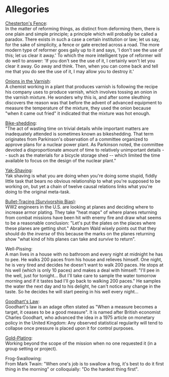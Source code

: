 # Allegories

[Chesterton's Fence](https://fs.blog/chestertons-fence/):  
In the matter of reforming things, as distinct from deforming them, there is one plain and simple principle; a principle which will probably be called a paradox. There exists in such a case a certain institution or law; let us say, for the sake of simplicity, a fence or gate erected across a road. The more modern type of reformer goes gaily up to it and says, 'I don't see the use of this; let us clear it away.' To which the more intelligent type of reformer will do well to answer: 'If you don't see the use of it, I certainly won't let you clear it away. Go away and think. Then, when you can come back and tell me that you do see the use of it, I may allow you to destroy it.'

[Onions in the Varnish](http://www.paulgraham.com/arcll1.html):  
A chemist working in a plant that produces varnish is following the recipe his company uses to produce varnish, which involves tossing an onion in the varnish mixture. He wonders why this is, and after some sleuthing discovers the reason was that before the advent of advanced equipment to measure the temperature of the mixture, they used the onion because "when it came out fried" it indicated that the mixture was hot enough.
 
[Bike-shedding](https://en.wikipedia.org/wiki/Law_of_triviality):  
"The act of wasting time on trivial details while important matters are inadequately attended is sometimes known as bikeshedding. That term originates from Parkinson's observation of a committee organized to approve plans for a nuclear power plant. As Parkinson noted, the committee devoted a disproportionate amount of time to relatively unimportant details -- such as the materials for a bicycle storage shed -- which limited the time available to focus on the design of the nuclear plant."
 
[Yak-Shaving](https://projects.csail.mit.edu/gsb/old-archive/gsb-archive/gsb2000-02-11.html):  
Yak shaving is what you are doing when you're doing some stupid, fiddly little task that bears no obvious relationship to what you're supposed to be working on, but yet a chain of twelve causal relations links what you're doing to the original meta-task.
 
[Bullet-Tracing (Survivorship Bias)](https://en.wikipedia.org/wiki/Survivorship_bias#In_the_military):  
WW2 engineers in the U.S. are looking at planes and deciding where to increase armor plating. They take "heat maps" of where planes returning from combat missions have been hit with enemy fire and draw what seems to be a reasonable conclusion: "Let's put the plates on the places where these planes are getting shot."  Abraham Wald wisely points out that they should do the _inverse_ of this because the marks on the planes returning show "what kind of hits planes can take and _survive_ to return".
 
Well-Pissing:  
A man lives in a house with no bathroom and every night at midnight he has to pee. He walks 200 paces from his house and relieves himself. One night, he is very tired and decides he doesn't want to walk 200 paces. He stops at his well (which is only 10 paces) and makes a deal with himself: "I'll pee in the well, just for tonight... But I'll take care to sample the water tomorrow morning and if it tastes bad I'll go back to walking 200 paces." He samples the water the next day and to his delight, he can't notice any change in the taste. So he decides he will start peeing in his well every night...
 
[Goodhart's Law](https://en.wikipedia.org/wiki/Goodhart%27s_law):  
Goodhart's law is an adage often stated as "When a measure becomes a target, it ceases to be a good measure". It is named after British economist Charles Goodhart, who advanced the idea in a 1975 article on monetary policy in the United Kingdom:
Any observed statistical regularity will tend to collapse once pressure is placed upon it for control purposes.
 
[Gold-Plating](https://en.wikipedia.org/wiki/Gold_plating_(project_management)):  
Working beyond the scope of the mission when no one requested it (in a group setting or project).
 
Frog-Swallowing:  
From Mark Twain: "When one's job is to swallow a frog, it's best to do it first thing in the morning" or colloquially: "Do the hardest thing first".
